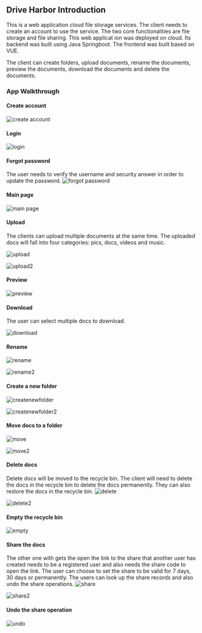 ## Drive Harbor Introduction
This is a web application cloud file storage services. The client needs to create an account to use
the service. The two core functionalities are file storage and file sharing. This web applicat
ion was deployed on cloud. Its
 backend was built using Java Springboot. The frontend was built based on VUE.


The client can create folders, upload documents, rename the documents, preview the documents, download the documents and delete the documents.


### App Walkthrough

#### Create account

![create account](images/1.png)

#### Login
![login](images/2.png)

#### Forgot password
The user needs to verify the username and security answer in order to update the password.
![forgot password](images/3.png)
#### Main page

![main page](images/4.png)

#### Upload

The clients can upload multiple documents at the same time. The uploaded docs will fall into four categories: pics, docs, videos and music.

![upload](images/5.png)

![upload2](images/6.png)

#### Preview 

![preview](images/7.png)

#### Download

The user can select multiple docs to download.

![download](images/8.png)

#### Rename

![rename](images/9.png)

![rename2](images/10.png)

#### Create a new folder
![createnewfolder](images/11.png)

![createnewfolder2](images/12.png)

#### Move docs to a folder
![move](images/13.png)

![move2](images/14.png)

#### Delete docs

Delete docs will be moved to the recycle bin. The client will need to delete the docs in the recycle bin to delete the docs permanently. They can also restore the docs in the recycle bin. 
![delete](images/15.png)

![delete2](images/16.png)

#### Empty the recycle bin
![empty](images/17.png)

#### Share the docs
The other one with gets the open the link to the share that another user has created needs to be a registered user and also needs the share code to open the link. The user can choose to set the share to be valid for 7 days, 30 days or permanently. 
The users can look up the share records and also undo the share operations.
![share](images/18.png)

![share2](images/19.png)

#### Undo the share operation

![undo](images/20.png)

